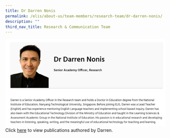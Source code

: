 ```yaml
---
title: Dr Darren Nonis
permalink: /elis/about-us/team-members/research-team/dr-darren-nonis/
description: ""
third_nav_title: Research & Communication Team
---
```

![](/images/drdarren.png)<br>Click [here](https://academyofsingaporeteachers.moe.edu.sg/elis/about-us/team-members/staff-publications/darren-nonis) to view publications authored by Darren.